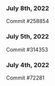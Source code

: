 ### July 8th, 2022

Commit #258854

### July 5th, 2022

Commit #314353


### July 4th, 2022

Commit #72281
